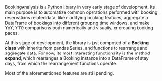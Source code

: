 BookingAnalysis is a Python library in very early stage of development. Its main purpose is to automatize common operations performed with booking reservations related data, like modifying booking features, aggregate a DataFrame of bookings into different grouping time windows, and make YoY, YTD comparisons both numerically and visually, or creating booking paces.

At this stage of development, the library is just composed of a **Booking class** with inherits from pandas Series, and functions to rearrange and aggregate data.
For now, its most interesting functionality is the method **expand**, which rearranges a Booking instance into a DataFrame of stay days, from which the rearrangement functions operate.

Most of the aforementioned features are still pending.
